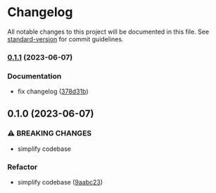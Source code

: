 # Changelog

All notable changes to this project will be documented in this file. See [standard-version](https://github.com/conventional-changelog/standard-version) for commit guidelines.

### [0.1.1](https://github.com///compare/v0.1.0...v0.1.1) (2023-06-07)


### Documentation

* fix changelog ([378d31b](https://github.com///commit/378d31bcf838c71e2801aba6585b47cc212af38f))

## 0.1.0 (2023-06-07)

### ⚠ BREAKING CHANGES

* simplify codebase

### Refactor

* simplify codebase ([9aabc23](https://github.com///commit/9aabc2375cd9a2d77c006e96ad8861dad07ba1ea))
